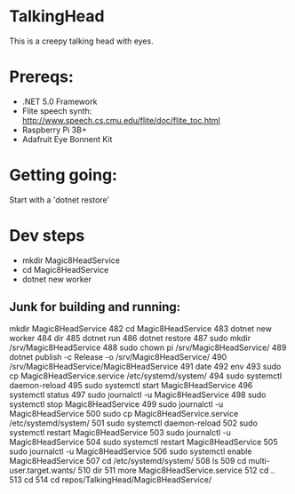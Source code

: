 # TalkingHead
This is a creepy talking head with eyes.

# Prereqs:
- .NET 5.0 Framework
- Flite speech synth: http://www.speech.cs.cmu.edu/flite/doc/flite_toc.html
- Raspberry Pi 3B+
- Adafruit Eye Bonnent Kit

# Getting going:
Start with a 'dotnet restore'

# Dev steps
* mkdir Magic8HeadService
* cd Magic8HeadService
* dotnet new worker


## Junk for building and running:
mkdir Magic8HeadService
  482  cd Magic8HeadService
  483  dotnet new worker
  484  dir
  485  dotnet run
  486  dotnet restore
  487  sudo mkdir /srv/Magic8HeadService
  488  sudo chown pi /srv/Magic8HeadService/
  489  dotnet publish -c Release -o /srv/Magic8HeadService/
  490  /srv/Magic8HeadService/Magic8HeadService
  491  date
  492  env
  493  sudo cp Magic8HeadService.service /etc/systemd/system/
  494  sudo systemctl daemon-reload
  495  sudo systemctl start Magic8HeadService
  496  systemctl status
  497  sudo journalctl -u Magic8HeadService
  498  sudo systemctl stop Magic8HeadService
  499  sudo journalctl -u Magic8HeadService
  500  sudo cp Magic8HeadService.service /etc/systemd/system/
  501  sudo systemctl daemon-reload
  502  sudo systemctl restart Magic8HeadService
  503  sudo journalctl -u Magic8HeadService
  504  sudo systemctl restart Magic8HeadService
  505  sudo journalctl -u Magic8HeadService
  506  sudo systemctl enable Magic8HeadService
  507  cd /etc/systemd/system/
  508  ls
  509  cd multi-user.target.wants/
  510  dir
  511  more Magic8HeadService.service
  512  cd ..
  513  cd
  514  cd repos/TalkingHead/Magic8HeadService/

  

